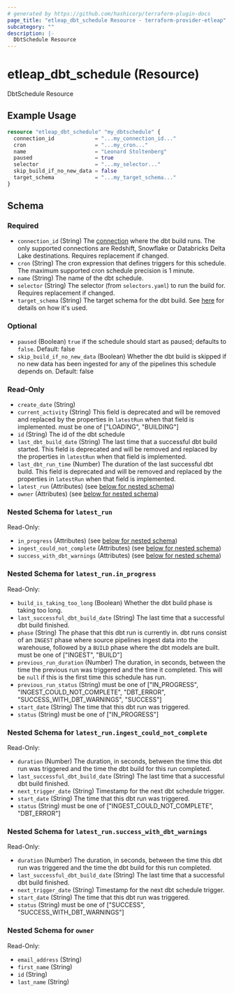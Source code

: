 ```yaml
---
# generated by https://github.com/hashicorp/terraform-plugin-docs
page_title: "etleap_dbt_schedule Resource - terraform-provider-etleap"
subcategory: ""
description: |-
  DbtSchedule Resource
---
```


# etleap_dbt_schedule (Resource)

DbtSchedule Resource

## Example Usage

```terraform
resource "etleap_dbt_schedule" "my_dbtschedule" {
  connection_id             = "...my_connection_id..."
  cron                      = "...my_cron..."
  name                      = "Leonard Stoltenberg"
  paused                    = true
  selector                  = "...my_selector..."
  skip_build_if_no_new_data = false
  target_schema             = "...my_target_schema..."
}
```

<!-- schema generated by tfplugindocs -->
## Schema

### Required

- `connection_id` (String) The [connection](https://docs.etleap.com/docs/api-v2/edbec13814bbc-connection) where the dbt build runs. The only supported connections are Redshift, Snowflake or Databricks Delta Lake destinations. Requires replacement if changed.
- `cron` (String) The cron expression that defines triggers for this schedule. The maximum supported cron schedule precision is 1 minute.
- `name` (String) The name of the dbt schedule.
- `selector` (String) The selector (from `selectors.yaml`) to run the build for. Requires replacement if changed.
- `target_schema` (String) The target schema for the dbt build. See [here](https://docs.getdbt.com/docs/build/custom-schemas) for details on how it's used.

### Optional

- `paused` (Boolean) `true` if the schedule should start as paused; defaults to `false`. Default: false
- `skip_build_if_no_new_data` (Boolean) Whether the dbt build is skipped if no new data has been ingested for any of the pipelines this schedule depends on. Default: false

### Read-Only

- `create_date` (String)
- `current_activity` (String) This field is deprecated and will be removed and replaced by the properties in `latestRun` when that field is implemented. must be one of ["LOADING", "BUILDING"]
- `id` (String) The id of the dbt schedule
- `last_dbt_build_date` (String) The last time that a successful dbt build started. This field is deprecated and will be removed and replaced by the properties in `latestRun` when that field is implemented.
- `last_dbt_run_time` (Number) The duration of the last successful dbt build. This field is deprecated and will be removed and replaced by the properties in `latestRun` when that field is implemented.
- `latest_run` (Attributes) (see [below for nested schema](#nestedatt--latest_run))
- `owner` (Attributes) (see [below for nested schema](#nestedatt--owner))

<a id="nestedatt--latest_run"></a>
### Nested Schema for `latest_run`

Read-Only:

- `in_progress` (Attributes) (see [below for nested schema](#nestedatt--latest_run--in_progress))
- `ingest_could_not_complete` (Attributes) (see [below for nested schema](#nestedatt--latest_run--ingest_could_not_complete))
- `success_with_dbt_warnings` (Attributes) (see [below for nested schema](#nestedatt--latest_run--success_with_dbt_warnings))

<a id="nestedatt--latest_run--in_progress"></a>
### Nested Schema for `latest_run.in_progress`

Read-Only:

- `build_is_taking_too_long` (Boolean) Whether the dbt build phase is taking too long.
- `last_successful_dbt_build_date` (String) The last time that a successful dbt build finished.
- `phase` (String) The phase that this dbt run is currently in. dbt runs consist of an `INGEST` phase where source pipelines ingest data into the warehouse, followed by a `BUILD` phase where the dbt models are built. must be one of ["INGEST", "BUILD"]
- `previous_run_duration` (Number) The duration, in seconds, between the time the previous run was triggered and the time it completed. This will be `null` if this is the first time this schedule has run.
- `previous_run_status` (String) must be one of ["IN_PROGRESS", "INGEST_COULD_NOT_COMPLETE", "DBT_ERROR", "SUCCESS_WITH_DBT_WARNINGS", "SUCCESS"]
- `start_date` (String) The time that this dbt run was triggered.
- `status` (String) must be one of ["IN_PROGRESS"]


<a id="nestedatt--latest_run--ingest_could_not_complete"></a>
### Nested Schema for `latest_run.ingest_could_not_complete`

Read-Only:

- `duration` (Number) The duration, in seconds, between the time this dbt run was triggered and the time the dbt build for this run completed.
- `last_successful_dbt_build_date` (String) The last time that a successful dbt build finished.
- `next_trigger_date` (String) Timestamp for the next dbt schedule trigger.
- `start_date` (String) The time that this dbt run was triggered.
- `status` (String) must be one of ["INGEST_COULD_NOT_COMPLETE", "DBT_ERROR"]


<a id="nestedatt--latest_run--success_with_dbt_warnings"></a>
### Nested Schema for `latest_run.success_with_dbt_warnings`

Read-Only:

- `duration` (Number) The duration, in seconds, between the time this dbt run was triggered and the time the dbt build for this run completed.
- `last_successful_dbt_build_date` (String) The last time that a successful dbt build finished.
- `next_trigger_date` (String) Timestamp for the next dbt schedule trigger.
- `start_date` (String) The time that this dbt run was triggered.
- `status` (String) must be one of ["SUCCESS", "SUCCESS_WITH_DBT_WARNINGS"]



<a id="nestedatt--owner"></a>
### Nested Schema for `owner`

Read-Only:

- `email_address` (String)
- `first_name` (String)
- `id` (String)
- `last_name` (String)


